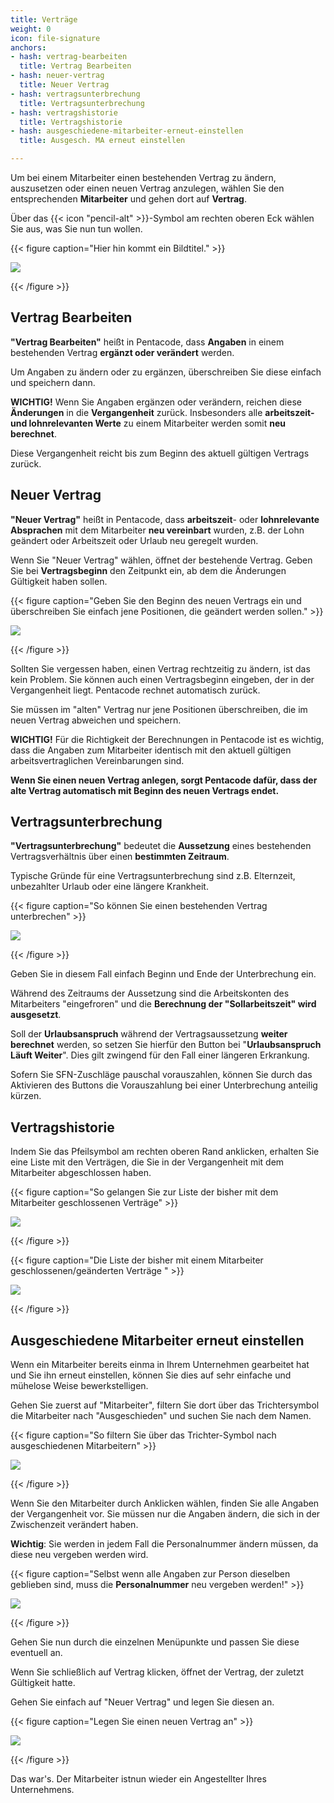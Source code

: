 ```yaml
---
title: Verträge
weight: 0
icon: file-signature
anchors:
- hash: vertrag-bearbeiten
  title: Vertrag Bearbeiten
- hash: neuer-vertrag
  title: Neuer Vertrag
- hash: vertragsunterbrechung
  title: Vertragsunterbrechung
- hash: vertragshistorie
  title: Vertragshistorie
- hash: ausgeschiedene-mitarbeiter-erneut-einstellen
  title: Ausgesch. MA erneut einstellen

---
```

Um bei einem Mitarbeiter einen bestehenden Vertrag zu ändern, auszusetzen oder einen neuen Vertrag anzulegen, wählen Sie den entsprechenden **Mitarbeiter** und gehen dort auf **Vertrag**.

Über das {{< icon "pencil-alt" >}}-Symbol am rechten oberen Eck wählen Sie aus, was Sie nun tun wollen.

{{< figure caption="Hier hin kommt ein Bildtitel." >}}

![](/uploads/vertrag-bearbeiten-allg.png)

{{< /figure >}}

## Vertrag Bearbeiten

**"Vertrag Bearbeiten"** heißt in Pentacode, dass **Angaben** in einem bestehenden Vertrag **ergänzt oder verändert** werden.

Um Angaben zu ändern oder zu ergänzen, überschreiben Sie diese einfach und speichern dann.

**WICHTIG!** Wenn Sie Angaben ergänzen oder verändern, reichen diese **Änderungen** in die **Vergangenheit** zurück. Insbesonders alle **arbeitszeit- und lohnrelevanten Werte** zu einem Mitarbeiter werden somit **neu berechnet**.

Diese Vergangenheit reicht bis zum Beginn des aktuell gültigen Vertrags zurück.

## Neuer Vertrag

**"Neuer Vertrag"** heißt in Pentacode, dass **arbeitszeit**- oder **lohnrelevante Absprachen** mit dem Mitarbeiter **neu vereinbart** wurden, z.B. der Lohn geändert oder Arbeitszeit oder Urlaub neu geregelt wurden.

Wenn Sie "Neuer Vertrag" wählen, öffnet der bestehende Vertrag. Geben Sie bei **Vertragsbeginn** den Zeitpunkt ein, ab dem die Änderungen Gültigkeit haben sollen.

{{< figure caption="Geben Sie den Beginn des neuen Vertrags ein und überschreiben Sie einfach jene Positionen, die geändert werden sollen." >}}

![](/uploads/neuer-vertrag.png)

{{< /figure >}}

Sollten Sie vergessen haben, einen Vertrag rechtzeitig zu ändern, ist das kein Problem. Sie können auch einen Vertragsbeginn eingeben, der in der Vergangenheit liegt. Pentacode rechnet automatisch zurück.

Sie müssen im "alten" Vertrag nur jene Positionen überschreiben, die im neuen Vertrag abweichen und speichern.

**WICHTIG!** Für die Richtigkeit der Berechnungen in Pentacode ist es wichtig, dass die Angaben zum Mitarbeiter identisch mit den aktuell gültigen arbeitsvertraglichen Vereinbarungen sind.

**Wenn Sie einen neuen Vertrag anlegen, sorgt Pentacode dafür, dass der alte Vertrag automatisch mit Beginn des neuen Vertrags endet.**

## Vertragsunterbrechung

**"Vertragsunterbrechung"** bedeutet die **Aussetzung** eines bestehenden Vertragsverhältnis über einen **bestimmten Zeitraum**.

Typische Gründe für eine Vertragsunterbrechung sind z.B. Elternzeit, unbezahlter Urlaub oder eine längere Krankheit.

{{< figure caption="So können Sie einen bestehenden Vertrag unterbrechen" >}}

![](/uploads/vertragsunterbrechung.png)

{{< /figure >}}

Geben Sie in diesem Fall einfach Beginn und Ende der Unterbrechung ein.

Während des Zeitraums der Aussetzung sind die Arbeitskonten des Mitarbeiters "eingefroren" und die **Berechnung der "Sollarbeitszeit" wird ausgesetzt**.

Soll der **Urlaubsanspruch** während der Vertragsaussetzung **weiter berechnet** werden, so setzen Sie hierfür den Button bei "**Urlaubsanspruch Läuft Weiter**". Dies gilt zwingend für den Fall einer längeren Erkrankung.

Sofern Sie SFN-Zuschläge pauschal vorauszahlen, können Sie durch das Aktivieren des Buttons die Vorauszahlung bei einer Unterbrechung anteilig kürzen.

## Vertragshistorie

Indem Sie das Pfeilsymbol am rechten oberen Rand anklicken, erhalten Sie eine Liste mit den Verträgen, die Sie in der Vergangenheit mit dem Mitarbeiter abgeschlossen haben.

{{< figure caption="So gelangen Sie zur Liste der bisher mit dem Mitarbeiter geschlossenen Verträge" >}}

![](/uploads/vertragshistorie1.png)

{{< /figure >}}

{{< figure caption="Die Liste der bisher mit einem Mitarbeiter geschlossenen/geänderten Verträge " >}}

![](/uploads/vertragshistorie2.png)

{{< /figure >}}

## Ausgeschiedene Mitarbeiter erneut einstellen

Wenn ein Mitarbeiter bereits einma in Ihrem Unternehmen gearbeitet hat und Sie ihn erneut einstellen, können Sie dies auf sehr einfache und mühelose Weise bewerkstelligen.

Gehen Sie zuerst auf "Mitarbeiter", filtern Sie dort über das Trichtersymbol die Mitarbeiter nach "Ausgeschieden" und suchen Sie nach dem Namen.

{{< figure caption="So filtern Sie über das Trichter-Symbol nach ausgeschiedenen Mitarbeitern" >}}

![](/uploads/erneut-einstellen1.png)

{{< /figure >}}

Wenn Sie den Mitarbeiter durch Anklicken wählen, finden Sie alle Angaben der Vergangenheit vor. Sie müssen nur die Angaben ändern, die sich in der Zwischenzeit verändert haben.

**Wichtig**: Sie werden in jedem Fall die Personalnummer ändern müssen, da diese neu vergeben werden wird.

{{< figure caption="Selbst wenn alle Angaben zur Person dieselben geblieben sind, muss die **Personalnummer** neu vergeben werden!" >}}

![](/uploads/erneut-einstellen2.png)

{{< /figure >}}

Gehen Sie nun durch die einzelnen Menüpunkte und passen Sie diese eventuell an.

Wenn Sie schließlich auf Vertrag klicken, öffnet der Vertrag, der zuletzt Gültigkeit hatte.

Gehen Sie einfach auf "Neuer Vertrag" und legen Sie diesen an.

{{< figure caption="Legen Sie einen neuen Vertrag an" >}}

![](/uploads/erneut-einstellen3.png)

{{< /figure >}}

Das war's. Der Mitarbeiter istnun wieder ein Angestellter Ihres Unternehmens.